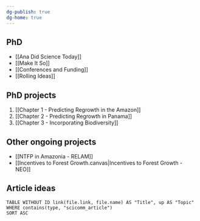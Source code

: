 ```yaml
---
dg-publish: true
dg-home: true
---
```

## PhD
- [[Ana Did Science Today]]
- [[Make It So]]
- [[Conferences and Funding]]
- [[Rolling Ideas]]

## PhD projects
1. [[Chapter 1 - Predicting Regrowth in the Amazon]]
2. [[Chapter 2 - Predicting Regrowth in Panama]]
3. [[Chapter 3 - Incorporating Biodiversity]]

## Other ongoing projects
- [[NTFP in Amazonia - RELAM]]
- [[Incentives to Forest Growth.canvas|Incentives to Forest Growth - NEO]]

## Article ideas
```dataview
TABLE WITHOUT ID link(file.link, file.name) AS "Title", up AS "Topic"
WHERE contains(type, "scicomm_article")
SORT ASC
```
